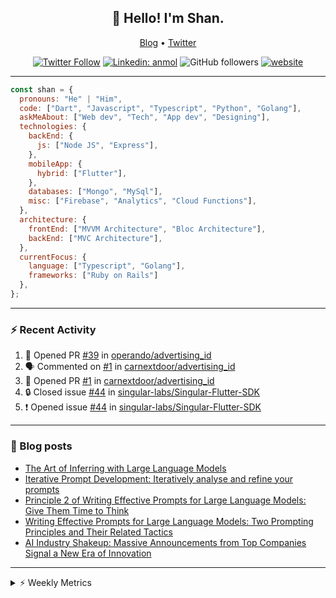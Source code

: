 <h2 align="center">👋 Hello! I'm Shan.</h2>
<p align="center">
  <a href="https://medium.com/feed/@shan-shaji">Blog</a> •
  <a href="https://twitter.com/intent/follow?screen_name=shan__shaji">Twitter</a>
</p>

<p align="center"><a href="https://twitter.com/intent/follow?screen_name=shan__shaji"><img src="https://img.shields.io/twitter/follow/shan__shaji?style=flat" alt="Twitter Follow"></a>
<a href="https://www.linkedin.com/in/shan-shaji/"><img src="https://img.shields.io/badge/shan-shaji?style=flat-square&amp;logo=Linkedin&amp;logoColor=white&amp;link=https://www.linkedin.com/in/shan-shaji/" alt="Linkedin: anmol"></a>
<img src="https://img.shields.io/github/followers/shan-shaji?label=Follow&amp;style=social" alt="GitHub followers">
<a href="http://shan-shaji.github.io/"><img src="https://img.shields.io/badge/Website-46a2f1.svg?&amp;style=flat-square&amp;logo=Google-Chrome&amp;logoColor=white&amp;link=http://shan-shaji.github.io/" alt="website"></a></p>

<hr>

```javascript
const shan = {
  pronouns: "He" | "Him",
  code: ["Dart", "Javascript", "Typescript", "Python", "Golang"],
  askMeAbout: ["Web dev", "Tech", "App dev", "Designing"],
  technologies: {
    backEnd: {
      js: ["Node JS", "Express"],
    },
    mobileApp: {
      hybrid: ["Flutter"],
    },
    databases: ["Mongo", "MySql"],
    misc: ["Firebase", "Analytics", "Cloud Functions"],
  },
  architecture: {
    frontEnd: ["MVVM Architecture", "Bloc Architecture"],
    backEnd: ["MVC Architecture"],
  },
  currentFocus: {
    language: ["Typescript", "Golang"],
    frameworks: ["Ruby on Rails"]
  },
};
```

---

### ⚡ Recent Activity

<!--START_SECTION:activity-->
1. 💪 Opened PR [#39](https://github.com/operando/advertising_id/pull/39) in [operando/advertising_id](https://github.com/operando/advertising_id)
2. 🗣 Commented on [#1](https://github.com/carnextdoor/advertising_id/pull/1#issuecomment-1839378002) in [carnextdoor/advertising_id](https://github.com/carnextdoor/advertising_id)
3. 💪 Opened PR [#1](https://github.com/carnextdoor/advertising_id/pull/1) in [carnextdoor/advertising_id](https://github.com/carnextdoor/advertising_id)
4. 🔒 Closed issue [#44](https://github.com/singular-labs/Singular-Flutter-SDK/issues/44) in [singular-labs/Singular-Flutter-SDK](https://github.com/singular-labs/Singular-Flutter-SDK)
5. ❗ Opened issue [#44](https://github.com/singular-labs/Singular-Flutter-SDK/issues/44) in [singular-labs/Singular-Flutter-SDK](https://github.com/singular-labs/Singular-Flutter-SDK)
<!--END_SECTION:activity-->

---

### 📕 Blog posts

<!-- BLOG-POST-LIST:START -->
- [The Art of Inferring with Large Language Models](https://dev.to/arkroot/the-art-of-inferring-with-large-language-models-243m)
- [Iterative Prompt Development: Iteratively analyse and refine your prompts](https://dev.to/arkroot/iterative-prompt-development-iteratively-analyse-and-refine-your-prompts-3ibl)
- [Principle 2 of Writing Effective Prompts for Large Language Models: Give Them Time to Think](https://dev.to/arkroot/principle-2-of-writing-effective-prompts-for-large-language-models-give-them-time-to-think-25j3)
- [Writing Effective Prompts for Large Language Models: Two Prompting Principles and Their Related Tactics](https://dev.to/arkroot/writing-effective-prompts-for-large-language-models-two-prompting-principles-and-their-related-tactics-151a)
- [AI Industry Shakeup: Massive Announcements from Top Companies Signal a New Era of Innovation](https://dev.to/shanshaji/ai-industry-shakeup-massive-announcements-from-top-companies-signal-a-new-era-of-innovation-pj7)
<!-- BLOG-POST-LIST:END -->

<hr>
<details>
    <summary>⚡ Weekly Metrics</summary>
    <p>
    
<!--START_SECTION:waka-->
![Code Time](http://img.shields.io/badge/Code%20Time-2%2C761%20hrs%2016%20mins-blue)

![Profile Views](http://img.shields.io/badge/Profile%20Views-0-blue)

**🐱 My GitHub Data** 

> 📦 ? Used in GitHub's Storage 
 > 
> 🏆 688 Contributions in the Year 2023
 > 
> 💼 Opted to Hire
 > 
> 📜 130 Public Repositories 
 > 
> 🔑 0 Private Repositories 
 > 
**I'm a Night 🦉** 

```text
🌞 Morning                8137 commits        ████░░░░░░░░░░░░░░░░░░░░░   16.61 % 
🌆 Daytime                14858 commits       ████████░░░░░░░░░░░░░░░░░   30.34 % 
🌃 Evening                19360 commits       ██████████░░░░░░░░░░░░░░░   39.53 % 
🌙 Night                  6623 commits        ███░░░░░░░░░░░░░░░░░░░░░░   13.52 % 
```
📅 **I'm Most Productive on Friday** 

```text
Monday                   8455 commits        ████░░░░░░░░░░░░░░░░░░░░░   17.26 % 
Tuesday                  8485 commits        ████░░░░░░░░░░░░░░░░░░░░░   17.32 % 
Wednesday                6316 commits        ███░░░░░░░░░░░░░░░░░░░░░░   12.90 % 
Thursday                 9142 commits        █████░░░░░░░░░░░░░░░░░░░░   18.67 % 
Friday                   9256 commits        █████░░░░░░░░░░░░░░░░░░░░   18.90 % 
Saturday                 3669 commits        ██░░░░░░░░░░░░░░░░░░░░░░░   07.49 % 
Sunday                   3655 commits        ██░░░░░░░░░░░░░░░░░░░░░░░   07.46 % 
```


📊 **This Week I Spent My Time On** 

```text
🕑︎ Time Zone: Asia/Kolkata

💬 Programming Languages: 
Dart                     15 mins             █████████████████████████   100.00 % 

🔥 Editors: 
VS Code                  15 mins             █████████████████████████   100.00 % 

🐱‍💻 Projects: 
turbo-flutter            15 mins             █████████████████████████   100.00 % 

💻 Operating System: 
Mac                      15 mins             █████████████████████████   100.00 % 
```

**I Mostly Code in Dart** 

```text
Dart                     55 repos            ████████████░░░░░░░░░░░░░   47.83 % 
Python                   6 repos             █░░░░░░░░░░░░░░░░░░░░░░░░   05.22 % 
TypeScript               5 repos             █░░░░░░░░░░░░░░░░░░░░░░░░   04.35 % 
C++                      3 repos             █░░░░░░░░░░░░░░░░░░░░░░░░   02.61 % 
Shell                    1 repo              ░░░░░░░░░░░░░░░░░░░░░░░░░   00.87 % 
```




 Last Updated on 19/12/2023 18:52:06 UTC
<!--END_SECTION:waka-->

</p>
 </details>

